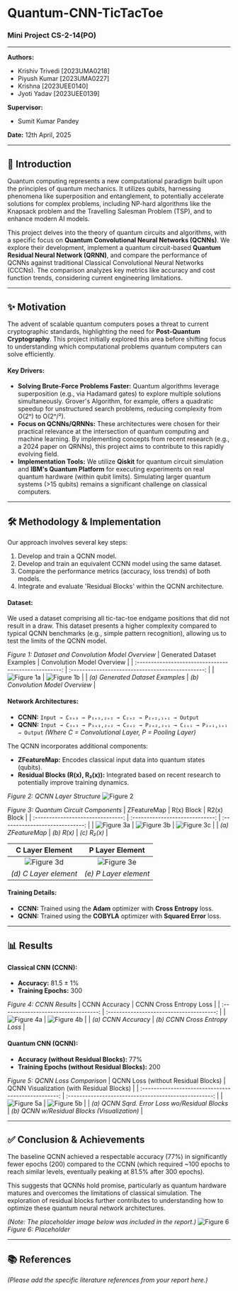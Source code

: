 # Quantum-CNN-TicTacToe

### Mini Project CS-2-14(PO)

---

**Authors:**
* Krishiv Trivedi [2023UMA0218]
* Piyush Kumar [2023UMA0227]
* Krishna [2023UEE0140]
* Jyoti Yadav [2023UEE0139]

**Supervisor:**
* Sumit Kumar Pandey

**Date:** 12th April, 2025

---

## 🚀 Introduction

Quantum computing represents a new computational paradigm built upon the principles of quantum mechanics. It utilizes qubits, harnessing phenomena like superposition and entanglement, to potentially accelerate solutions for complex problems, including NP-hard algorithms like the Knapsack problem and the Travelling Salesman Problem (TSP), and to enhance modern AI models.

This project delves into the theory of quantum circuits and algorithms, with a specific focus on **Quantum Convolutional Neural Networks (QCNNs)**. We explore their development, implement a quantum circuit-based **Quantum Residual Neural Network (QRNN)**, and compare the performance of QCNNs against traditional Classical Convolutional Neural Networks (CCCNs). The comparison analyzes key metrics like accuracy and cost function trends, considering current engineering limitations.

---

## ✨ Motivation

The advent of scalable quantum computers poses a threat to current cryptographic standards, highlighting the need for **Post-Quantum Cryptography**. This project initially explored this area before shifting focus to understanding which computational problems quantum computers can solve efficiently.

#### Key Drivers:
* **Solving Brute-Force Problems Faster:** Quantum algorithms leverage superposition (e.g., via Hadamard gates) to explore multiple solutions simultaneously. Grover's Algorithm, for example, offers a quadratic speedup for unstructured search problems, reducing complexity from O(2ⁿ) to O(2ⁿ/²).
* **Focus on QCNNs/QRNNs:** These architectures were chosen for their practical relevance at the intersection of quantum computing and machine learning. By implementing concepts from recent research (e.g., a 2024 paper on QRNNs), this project aims to contribute to this rapidly evolving field.
* **Implementation Tools:** We utilize **Qiskit** for quantum circuit simulation and **IBM's Quantum Platform** for executing experiments on real quantum hardware (within qubit limits). Simulating larger quantum systems (>15 qubits) remains a significant challenge on classical computers.

---

## 🛠️ Methodology & Implementation

Our approach involves several key steps:
1.  Develop and train a QCNN model.
2.  Develop and train an equivalent CCNN model using the same dataset.
3.  Compare the performance metrics (accuracy, loss trends) of both models.
4.  Integrate and evaluate 'Residual Blocks' within the QCNN architecture.

#### Dataset:
We used a dataset comprising all tic-tac-toe endgame positions that did not result in a draw. This dataset presents a higher complexity compared to typical QCNN benchmarks (e.g., simple pattern recognition), allowing us to test the limits of the QCNN model.

*Figure 1: Dataset and Convolution Model Overview*
| Generated Dataset Examples                             | Convolution Model Overview                         |
| :---------------------------------------------------: | :-----------------------------------------------: |
| ![_Figure 1a_](/Report/assets/dataset.jpeg)           | ![_Figure 1b_](/Report/assets/CCNN.png)            |
| *(a) Generated Dataset Examples* | *(b) Convolution Model Overview* |

#### Network Architectures:
* **CCNN:** `Input → C₃ₓ₃ → P₃ₓ₃,₂ₓ₂ → C₂ₓ₂ → P₂ₓ₂,₁ₓ₁ → Output`
* **QCNN:** `Input → C₃ₓ₃ → P₃ₓ₃,₂ₓ₂ → C₂ₓ₂ → P₂ₓ₂,₂ₓ₁ → C₂ₓ₁ → P₂ₓ₁,₁ₓ₁ → Output`
    *(Where C = Convolutional Layer, P = Pooling Layer)*

The QCNN incorporates additional components:
* **ZFeatureMap:** Encodes classical input data into quantum states (qubits).
* **Residual Blocks (R(x), R₂(x)):** Integrated based on recent research to potentially improve training dynamics.

*Figure 2: QCNN Layer Structure*
![_Figure 2_](/Report/assets/QCNN.png)

*Figure 3: Quantum Circuit Components*
| ZFeatureMap                       | R(x) Block                      | R2(x) Block                       |
| :-------------------------------: | :-----------------------------: | :-----------------------------: |
| ![_Figure 3a_](/Report/assets/zfm.png) | ![_Figure 3b_](/Report/assets/rb.png) | ![_Figure 3c_](/Report/assets/r2.png) |
| *(a) ZFeatureMap* | *(b) R(x)* | *(c) R₂(x)* |

| C Layer Element                        | P Layer Element                        |
| :------------------------------------: | :------------------------------------: |
| ![_Figure 3d_](/Report/assets/conv_element.png) | ![_Figure 3e_](/Report/assets/pool_element.png) |
| *(d) C Layer element* | *(e) P Layer element* |

#### Training Details:
* **CCNN:** Trained using the **Adam** optimizer with **Cross Entropy** loss.
* **QCNN:** Trained using the **COBYLA** optimizer with **Squared Error** loss.

---

## 📊 Results

#### Classical CNN (CCNN):
* **Accuracy:** 81.5 ± 1%
* **Training Epochs:** 300

*Figure 4: CCNN Results*
| CCNN Accuracy                        | CCNN Cross Entropy Loss                   |
| :----------------------------------: | :--------------------------------------: |
| ![_Figure 4a_](/Report/assets/accu.jpeg) | ![_Figure 4b_](/Report/assets/cf.jpeg)   |
| *(a) CCNN Accuracy* | *(b) CCNN Cross Entropy Loss* |

#### Quantum CNN (QCNN):
* **Accuracy (without Residual Blocks):** 77%
* **Training Epochs (without Residual Blocks):** 200

*Figure 5: QCNN Loss Comparison*
| QCNN Loss (without Residual Blocks)                  | QCNN Visualization (with Residual Blocks)             |
| :-------------------------------------------------: | :---------------------------------------------------: |
| ![_Figure 5a_](/Report/assets/qcnn.jpeg)            | ![_Figure 5b_](/Report/assets/image5b.png)             |
| *(a) QCNN Sqrd. Error Loss wo/Residual Blocks* | *(b) QCNN w/Residual Blocks (Visualization)* |

---

## ✅ Conclusion & Achievements

The baseline QCNN achieved a respectable accuracy (77%) in significantly fewer epochs (200) compared to the CCNN (which required ~100 epochs to reach similar levels, eventually peaking at 81.5% after 300 epochs).

This suggests that QCNNs hold promise, particularly as quantum hardware matures and overcomes the limitations of classical simulation. The exploration of residual blocks further contributes to understanding how to optimize these quantum neural network architectures.

*(Note: The placeholder image below was included in the report.)*
![_Figure 6_](/Report/assets/image7.png)
*Figure 6: Placeholder*

---

## 📚 References

*(Please add the specific literature references from your report here.)*
